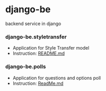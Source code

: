 # django-be
 backend service in django


### django-be.styletransfer
* Application for Style Transfer model
* Instruction: [README.md](styletransfer/README.md)
### django-be.polls
* Application for questions and options poll
* Instruction: [ReadMe.md](polls/README.md)